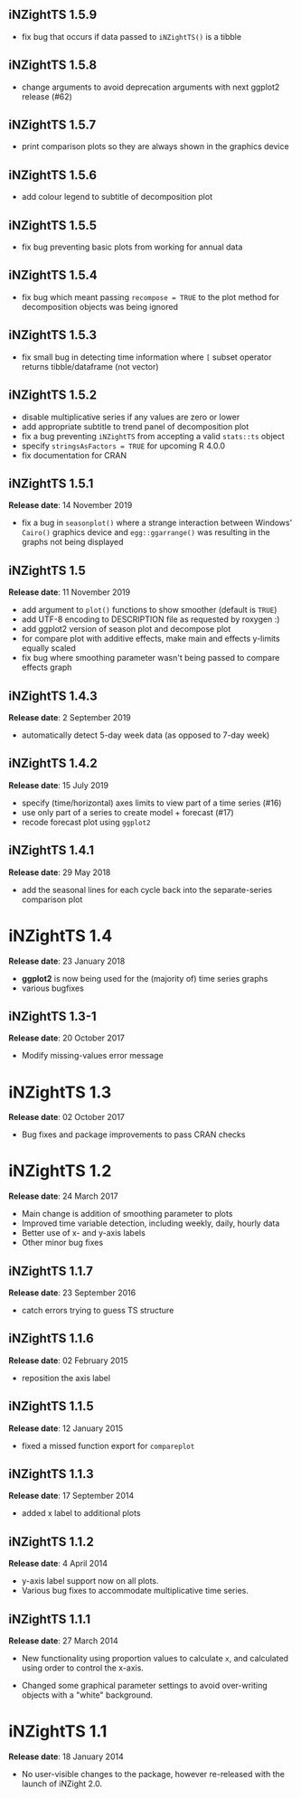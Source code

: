 ## iNZightTS 1.5.9

- fix bug that occurs if data passed to `iNZightTS()` is a tibble

## iNZightTS 1.5.8

- change arguments to avoid deprecation arguments with next ggplot2 release (#62)

## iNZightTS 1.5.7

- print comparison plots so they are always shown in the graphics device

## iNZightTS 1.5.6

- add colour legend to subtitle of decomposition plot

## iNZightTS 1.5.5

- fix bug preventing basic plots from working for annual data

## iNZightTS 1.5.4

- fix bug which meant passing `recompose = TRUE` to the plot method for decomposition objects was being ignored

## iNZightTS 1.5.3

- fix small bug in detecting time information where `[` subset operator returns tibble/dataframe (not vector)

## iNZightTS 1.5.2

- disable multiplicative series if any values are zero or lower
- add appropriate subtitle to trend panel of decomposition plot
- fix a bug preventing `iNZightTS` from accepting a valid `stats::ts` object
- specify `stringsAsFactors = TRUE` for upcoming R 4.0.0
- fix documentation for CRAN

## iNZightTS 1.5.1

**Release date**: 14 November 2019

- fix a bug in `seasonplot()` where a strange interaction between Windows' `Cairo()` graphics device and `egg::ggarrange()` was resulting in the graphs not being displayed

## iNZightTS 1.5

**Release date**: 11 November 2019

- add argument to `plot()` functions to show smoother (default is `TRUE`)
- add UTF-8 encoding to DESCRIPTION file as requested by roxygen :)
- add ggplot2 version of season plot and decompose plot
- for compare plot with additive effects, make main and effects y-limits equally scaled
- fix bug where smoothing parameter wasn't being passed to compare effects graph

## iNZightTS 1.4.3

**Release date**: 2 September 2019

- automatically detect 5-day week data (as opposed to 7-day week)

## iNZightTS 1.4.2

**Release date**: 15 July 2019

- specify (time/horizontal) axes limits to view part of a time series (#16)
- use only part of a series to create model + forecast (#17)
- recode forecast plot using `ggplot2`

## iNZightTS 1.4.1

**Release date**: 29 May 2018

- add the seasonal lines for each cycle back into the separate-series comparison plot

# iNZightTS 1.4

**Release date**: 23 January 2018

- **ggplot2** is now being used for the (majority of) time series graphs
- various bugfixes

## iNZightTS 1.3-1

**Release date**: 20 October 2017

- Modify missing-values error message

# iNZightTS 1.3

**Release date**: 02 October 2017

- Bug fixes and package improvements to pass CRAN checks

# iNZightTS 1.2

**Release date**: 24 March 2017

- Main change is addition of smoothing parameter to plots
- Improved time variable detection, including weekly, daily, hourly data
- Better use of x- and y-axis labels
- Other minor bug fixes

## iNZightTS 1.1.7

**Release date**: 23 September 2016

- catch errors trying to guess TS structure

## iNZightTS 1.1.6

**Release date**: 02 February 2015

- reposition the axis label

## iNZightTS 1.1.5

**Release date**: 12 January 2015

- fixed a missed function export for `compareplot`

## iNZightTS 1.1.3

**Release date**: 17 September 2014

- added x label to additional plots

## iNZightTS 1.1.2

**Release date**: 4 April 2014

- y-axis label support now on all plots.
- Various bug fixes to accommodate multiplicative time series.

## iNZightTS 1.1.1

**Release date**: 27 March 2014

- New functionality using proportion values to calculate `x`,
  and calculated using order to control the x-axis.

- Changed some graphical parameter settings to avoid
  over-writing objects with a "white" background.

# iNZightTS 1.1

**Release date**: 18 January 2014

- No user-visible changes to the package, however re-released with the
  launch of iNZight 2.0.

